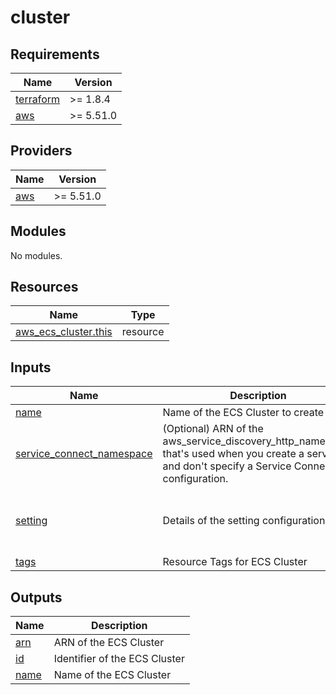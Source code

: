 <!-- BEGIN_TF_DOCS -->
# cluster

## Requirements

| Name | Version |
|------|---------|
| <a name="requirement_terraform"></a> [terraform](#requirement\_terraform) | >=  1.8.4 |
| <a name="requirement_aws"></a> [aws](#requirement\_aws) | >= 5.51.0 |

## Providers

| Name | Version |
|------|---------|
| <a name="provider_aws"></a> [aws](#provider\_aws) | >= 5.51.0 |

## Modules

No modules.

## Resources

| Name | Type |
|------|------|
| [aws_ecs_cluster.this](https://registry.terraform.io/providers/hashicorp/aws/latest/docs/resources/ecs_cluster) | resource |

## Inputs

| Name | Description | Type | Default | Required |
|------|-------------|------|---------|:--------:|
| <a name="input_name"></a> [name](#input\_name) | Name of the ECS Cluster to create | `string` | n/a | yes |
| <a name="input_service_connect_namespace"></a> [service\_connect\_namespace](#input\_service\_connect\_namespace) | (Optional) ARN of the aws\_service\_discovery\_http\_namespace that's used when you create a service and don't specify a Service Connect configuration. | `string` | `null` | no |
| <a name="input_setting"></a> [setting](#input\_setting) | Details of the setting configuration | <pre>list(object({<br/>    name  = string<br/>    value = string<br/>  }))</pre> | `[]` | no |
| <a name="input_tags"></a> [tags](#input\_tags) | Resource Tags for ECS Cluster | `map(any)` | `{}` | no |

## Outputs

| Name | Description |
|------|-------------|
| <a name="output_arn"></a> [arn](#output\_arn) | ARN of the ECS Cluster |
| <a name="output_id"></a> [id](#output\_id) | Identifier of the ECS Cluster |
| <a name="output_name"></a> [name](#output\_name) | Name of the ECS Cluster |
<!-- END_TF_DOCS -->
